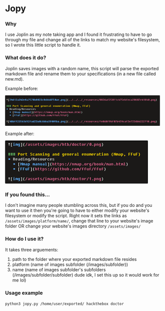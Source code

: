 # Jopy

### Why

I use Joplin as my note taking app and I found it frustrating to have to go through my file and change all of the links to match my website's filesystem, so I wrote this little script to handle it.

### What does it do?

Joplin saves images with a random name, this script will parse the exported markdown file and rename them to your specifications (in a new file called new.md).

Example before:

![before](/images/before.png)

Example after:

![after](/images/after.png)


### If you found this...

I don't imagine many people stumbling across this, but if you do and you want to use it then you're going to have to either modify your website's filesystem or modify the script. Right now it sets the links as `/assets/images/platform/name/`, change that line to your website's image folder OR change your website's images directory `/assets/images/`

### How do I use it?

It takes three arguements:
1. path to the folder where your exported markdown file resides
2. platform (name of images subfolder (/images/subfolder))
3. name (name of images subfolder's subfolders (/images/subfolder/subfolder) dude idk, I set this up so it would work for me lol)

### Usage example

`python3 jopy.py /home/user/exported/ hackthebox doctor`

